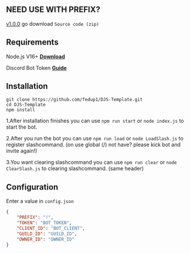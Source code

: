 ## NEED USE WITH PREFIX?

[v1.0.0](https://github.com/fedup1/DJS-Template/) go download `Source code (zip)`

## Requirements

Node.js V16+ **[Download](https://nodejs.org/dist/v17.0.1/node-v17.0.1-x64.msi)**

Discord Bot Token **[Guide](https://discordjs.guide/preparations/setting-up-a-bot-application.html#creating-your-bot)**

## Installation

```
git clone https://github.com/fedup1/DJS-Template.git
cd DJS-Template
npm install
```
 1.After installation finishes you can use `npm run start` or `node index.js` to start the bot.
 
 2.After you run the bot you can use `npm run load` or `node LoadSlash.js` to register slashcommand. (on use global (/) not have? please kick bot and invite again!) 
 
 3.You want clearing slashcommand you can use `npm run clear` or `node ClearSlash.js` to clearing slashcommand. (same header)

## Configuration

Enter a value in `config.json`

```json
{
    "PREFIX": "!",
    "TOKEN": "BOT_TOKEN",
    "CLIENT_ID": "BOT_CLIENT",
    "GUILD_ID": "GUILD_ID",
    "OWNER_ID": "OWNER_ID"
}
```

